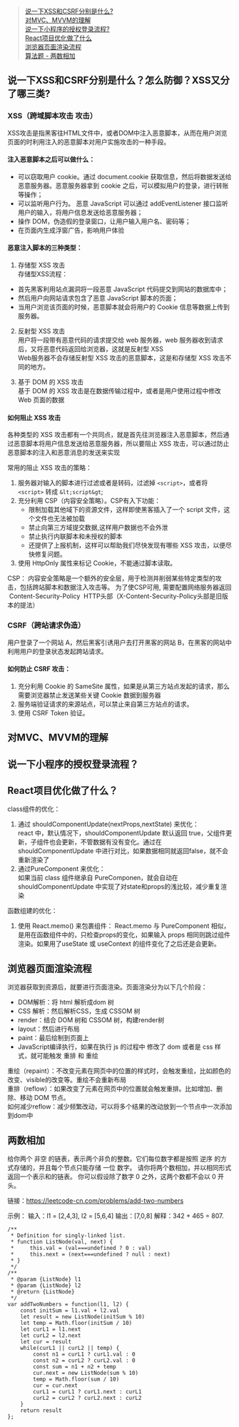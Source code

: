 >[说一下XSS和CSRF分别是什么?](#说一下XSS和CSRF分别是什么)  
>[对MVC、MVVM的理解](#对MVC、MVVM的理解)   
>[说一下小程序的授权登录流程?](#说一下小程序的授权登录流程)  
>[React项目优化做了什么](#react项目优化做了什么)  
>[浏览器页面渲染流程](#浏览器页面渲染流程)  
>[算法题 - 两数相加](#两数相加)

## 说一下XSS和CSRF分别是什么？怎么防御？XSS又分了哪三类?

### XSS（跨域脚本攻击 攻击）
XSS攻击是指黑客往HTML文件中，或者DOM中注入恶意脚本，从而在用户浏览页面的时利用注入的恶意脚本对用户实施攻击的一种手段。

#### 注入恶意脚本之后可以做什么：
- 可以窃取用户 cookie。通过 document.cookie 获取信息，然后将数据发送给恶意服务器。恶意服务器拿到 cookie 之后，可以模拟用户的登录，进行转账等操作；
- 可以监听用户行为。 恶意 JavaScript 可以通过 addEventListener 接口监听用户的输入，将用户信息发送给恶意服务器；
- 操作 DOM，伪造假的登录窗口，让用户输入用户名、密码等；
- 在页面内生成浮窗广告，影响用户体验

#### 恶意注入脚本的三种类型：
1. 存储型 XSS 攻击  
存储型XSS流程：
- 首先黑客利用站点漏洞将一段恶意 JavaScript 代码提交到网站的数据库中；
- 然后用户向网站请求包含了恶意 JavaScript 脚本的页面；
- 当用户浏览该页面的时候，恶意脚本就会将用户的 Cookie 信息等数据上传到服务器。

2. 反射型 XSS 攻击  
用户将一段带有恶意代码的请求提交给 web 服务器，web 服务器收到请求后，又将恶意代码返回给浏览器，这就是反射型 XSS  
Web服务器不会存储反射型 XSS 攻击的恶意脚本，这是和存储型 XSS 攻击不同的地方。

3. 基于 DOM 的 XSS 攻击  
基于 DOM 的 XSS 攻击是在数据传输过程中，或者是用户使用过程中修改 Web 页面的数据

#### 如何阻止 XSS 攻击
各种类型的 XSS 攻击都有一个共同点，就是首先往浏览器注入恶意脚本，然后通过恶意脚本将用户信息发送给恶意服务器，所以要阻止 XSS 攻击，可以通过防止恶意脚本的注入和恶意消息的发送来实现

常用的阻止 XSS 攻击的策略：
1. 服务器对输入的脚本进行过滤或者是转码，过滤掉 `<script>`，或者将`<script>`  转成 `&lt;script&gt`;
2. 充分利用 CSP（内容安全策略）。CSP有入下功能：
    - 限制加载其他域下的资源文件，这样即使黑客插入了一个 script 文件，这个文件也无法被加载
    - 禁止向第三方域提交数据,这样用户数据也不会外泄
    - 禁止执行内联脚本和未授权的脚本
    - 还提供了上报机制，这样可以帮助我们尽快发现有哪些 XSS 攻击，以便尽快修复问题。
3. 使用 HttpOnly 属性来标记 Cookie，不能通过脚本读取。

CSP：
内容安全策略是一个额外的安全层，用于检测并削弱某些特定类型的攻击，包括跨站脚本和数据注入攻击等。
为了使CSP可用, 需要配置网络服务器返回  Content-Security-Policy  HTTP头部（X-Content-Security-Policy头部是旧版本的提法）

### CSRF（跨站请求伪造）
用户登录了一个网站 A，然后黑客引诱用户去打开黑客的网站 B，在黑客的网站中利用用户的登录状态发起跨站请求。

#### 如何防止 CSRF 攻击：
1. 充分利用 Cookie 的 SameSite 属性，如果是从第三方站点发起的请求，那么需要浏览器禁止发送某些关键 Cookie 数据到服务器
2. 服务端验证请求的来源站点，可以禁止来自第三方站点的请求。
3. 使用 CSRF Token 验证。

## 对MVC、MVVM的理解

## 说一下小程序的授权登录流程？

## React项目优化做了什么？
class组件的优化：
1. 通过 shouldComponentUpdate(nextProps,nextState) 来优化：  
react 中，默认情况下，shouldComponentUpdate 默认返回 true，父组件更新，子组件也会更新，不管数据有没有变化。通过在 shouldComponentUpdate 中进行对比，如果数据相同就返回false，就不会重新渲染了
2. 通过PureComponent 来优化：  
    如果当前 class 组件继承自 PureComponen，就会自动在 shouldComponentUpdate 中实现了对state和props的浅比较，减少重复渲染

函数组建的优化：
1. 使用 React.memo() 来包裹组件：
   React.memo 与 PureComponent 相似，是用在函数组件中的，只检查props的变化，如果输入 props 相同则跳过组件渲染。如果用了useState 或 useContext 的组件变化了之后还是会更新。


## 浏览器页面渲染流程
浏览器获取到资源后，就要进行页面渲染。页面渲染分为以下几个阶段：
- DOM解析：将 html 解析成dom 树
- CSS 解析：然后解析CSS，生成 CSSOM 树
- render：结合 DOM 树和 CSSOM 树，构建render树
- layout：然后进行布局
- paint：最后绘制到页面上
- JavaScript编译执行，如果在执行 js 的过程中 修改了 dom 或者是 css 样式，就可能触发 重排 和 重绘  

重绘（repaint）：不改变元素在网页中的位置的样式时，会触发重绘，比如颜色的改变、visible的改变等。重绘不会重新布局  
重排（reflow）：如果改变了元素在网页中的位置就会触发重排。比如增加、删除、移动 DOM 节点。  
如何减少reflow：减少频繁改动，可以将多个结果的改动放到一个节点中一次添加到dom中

## 两数相加

给你两个 非空 的链表，表示两个非负的整数。它们每位数字都是按照 逆序 的方式存储的，并且每个节点只能存储 一位 数字。
请你将两个数相加，并以相同形式返回一个表示和的链表。
你可以假设除了数字 0 之外，这两个数都不会以 0 开头。

链接：https://leetcode-cn.com/problems/add-two-numbers

示例：
输入：l1 = [2,4,3], l2 = [5,6,4]
输出：[7,0,8]
解释：342 + 465 = 807.

```
/**
 * Definition for singly-linked list.
 * function ListNode(val, next) {
 *     this.val = (val===undefined ? 0 : val)
 *     this.next = (next===undefined ? null : next)
 * }
 */
/**
 * @param {ListNode} l1
 * @param {ListNode} l2
 * @return {ListNode}
 */
var addTwoNumbers = function(l1, l2) {
    const initSum = l1.val + l2.val
    let result = new ListNode(initSum % 10)
    let temp = Math.floor(initSum / 10)
    let curL1 = l1.next
    let curL2 = l2.next
    let cur = result
    while(curL1 || curL2 || temp) {
        const n1 = curL1 ? curL1.val : 0
        const n2 = curL2 ? curL2.val : 0
        const sum = n1 + n2 + temp
        cur.next = new ListNode(sum % 10)
        temp = Math.floor(sum / 10)
        cur = cur.next
        curL1 = curL1 ? curL1.next : curL1
        curL2 = curL2 ? curL2.next : curL2
    }
    return result
};
```